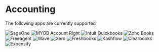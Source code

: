 # Accounting

The following apps are currently supported

<img src="/images/apps/sageone/icon.svg" alt="SageOne" class="app-logo" />
<img src="/images/apps/myob-accountright/icon.svg" alt="MYOB Account Right" class="app-logo" />
<img src="/images/apps/intuit/icon.svg" alt="Intuit Quickbooks" class="app-logo" />
<img src="/images/apps/zohobooks/icon.svg" alt="Zoho Books" class="app-logo" />
<img src="/images/apps/freeagent/icon.svg" alt="Freeagent" class="app-logo" />
<img src="/images/apps/wave/icon.svg" alt="Wave" class="app-logo" />
<img src="/images/apps/xero/icon.svg" alt="Xero" class="app-logo" />
<img src="/images/apps/freshbooks/icon.svg" alt="Freshbooks" class="app-logo" />
<img src="/images/apps/kashflow/icon.png" alt="Kashflow" class="app-logo" />
<img src="/images/apps/clearbooks/icon.png" alt="Clearbooks" class="app-logo" />
<img src="/images/apps/expensify/icon.svg" alt="Expensify" class="app-logo" />
